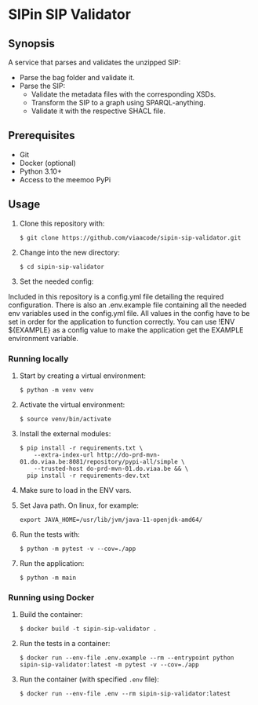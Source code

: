 # SIPin SIP Validator

## Synopsis
A service that parses and validates the unzipped SIP:
 - Parse the bag folder and validate it.
 - Parse the SIP:
   - Validate the metadata files with the corresponding XSDs.
   - Transform the SIP to a graph using SPARQL-anything.
   - Validate it with the respective SHACL file.

## Prerequisites

* Git
* Docker (optional)
* Python 3.10+
* Access to the meemoo PyPi

## Usage

1. Clone this repository with:

    `$ git clone https://github.com/viaacode/sipin-sip-validator.git`

2. Change into the new directory:

    `$ cd sipin-sip-validator`

3. Set the needed config:

Included in this repository is a config.yml file detailing the required configuration. There is also an .env.example file containing all the needed env variables used in the config.yml file. All values in the config have to be set in order for the application to function correctly. You can use !ENV ${EXAMPLE} as a config value to make the application get the EXAMPLE environment variable.

### Running locally

1. Start by creating a virtual environment:

    `$ python -m venv venv`

2. Activate the virtual environment:

    `$ source venv/bin/activate`

3. Install the external modules:

    ```
    $ pip install -r requirements.txt \
        --extra-index-url http://do-prd-mvn-01.do.viaa.be:8081/repository/pypi-all/simple \
        --trusted-host do-prd-mvn-01.do.viaa.be && \
      pip install -r requirements-dev.txt
    ```

4. Make sure to load in the ENV vars.

5. Set Java path. On linux, for example: 

    `export JAVA_HOME=/usr/lib/jvm/java-11-openjdk-amd64/`

6. Run the tests with:

    `$ python -m pytest -v --cov=./app`

7. Run the application:

    `$ python -m main`

### Running using Docker

1. Build the container:

    `$ docker build -t sipin-sip-validator .`

2. Run the tests in a container:

    `$ docker run --env-file .env.example --rm --entrypoint python sipin-sip-validator:latest -m pytest -v --cov=./app`

3. Run the container (with specified `.env` file):

    `$ docker run --env-file .env --rm sipin-sip-validator:latest`
